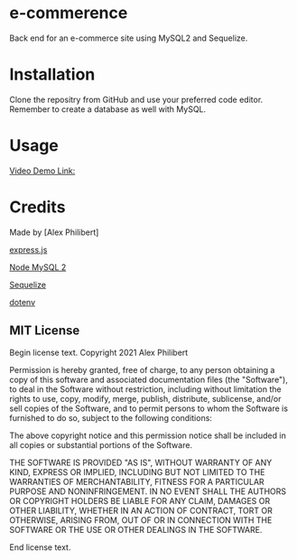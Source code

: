 # e-commerence
Back end for an e-commerce site using  MySQL2 and Sequelize.

# Installation

Clone the repositry from GitHub and use your preferred code editor. Remember to create a database as well with MySQL. 

# Usage 
[Video Demo Link:](https://youtu.be/aOroRUw4r8E)



# Credits

Made by [Alex Philibert]

[express.js](https://www.npmjs.com/package/express)

[Node MySQL 2](https://www.npmjs.com/package/mysql2)

[Sequelize](https://www.npmjs.com/package/sequelize)

[dotenv](https://www.npmjs.com/package/dotenv)


## MIT License

Begin license text.
Copyright 2021 Alex Philibert

Permission is hereby granted, free of charge, to any person obtaining a copy of this software and associated documentation files (the "Software"), to deal in the Software without restriction, including without limitation the rights to use, copy, modify, merge, publish, distribute, sublicense, and/or sell copies of the Software, and to permit persons to whom the Software is furnished to do so, subject to the following conditions:

The above copyright notice and this permission notice shall be included in all copies or substantial portions of the Software.

THE SOFTWARE IS PROVIDED "AS IS", WITHOUT WARRANTY OF ANY KIND, EXPRESS OR IMPLIED, INCLUDING BUT NOT LIMITED TO THE WARRANTIES OF MERCHANTABILITY, FITNESS FOR A PARTICULAR PURPOSE AND NONINFRINGEMENT. IN NO EVENT SHALL THE AUTHORS OR COPYRIGHT HOLDERS BE LIABLE FOR ANY CLAIM, DAMAGES OR OTHER LIABILITY, WHETHER IN AN ACTION OF CONTRACT, TORT OR OTHERWISE, ARISING FROM, OUT OF OR IN CONNECTION WITH THE SOFTWARE OR THE USE OR OTHER DEALINGS IN THE SOFTWARE.

End license text.

